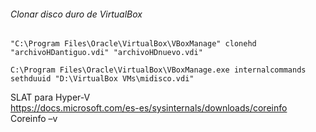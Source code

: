 
###### Clonar disco duro de VirtualBox  
`"C:\Program Files\Oracle\VirtualBox\VBoxManage" clonehd "archivoHDantiguo.vdi" "archivoHDnuevo.vdi"`  

`C:\Program Files\Oracle\VirtualBox\VBoxManage.exe internalcommands sethduuid "D:\VirtualBox VMs\midisco.vdi"`  

SLAT para Hyper-V  
https://docs.microsoft.com/es-es/sysinternals/downloads/coreinfo  
Coreinfo –v  
